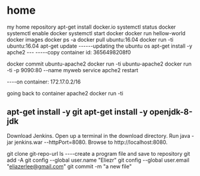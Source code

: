 # home
my home repository
apt-get install docker.io
systemctl status docker
systemctl enable docker
systemctl start docker
docker run hellow-world
docker images
docker ps -a
docker pull ubuntu:16.04
docker run -ti ubuntu:16.04
apt-get update ------updating the ubuntu os 
apt-get install -y apche2 ---
-----copy container id: 3656498208f0
 
docker commit <container-id> ubuntu-apache2
docker run -ti ubuntu-apache2
docker run -ti -p 9090:80 --name myweb <image-id>
service apche2 restart

----on container: <ip address>
172.17.0.2/16

going back to container apache2
docker run -ti <image-id>

apt-get install -y git
apt-get install -y openjdk-8-jdk
-----------------------
Download Jenkins.
Open up a terminal in the download directory.
Run java -jar jenkins.war --httpPort=8080.
Browse to http://localhost:8080.

git clone git-repo-url
ls
----create a program file and save to repository
git add -A
git config --global user.name "Eliezr"
git config --global user.email "eliazerlee@gmail.com"
git commit -m "a new file"
